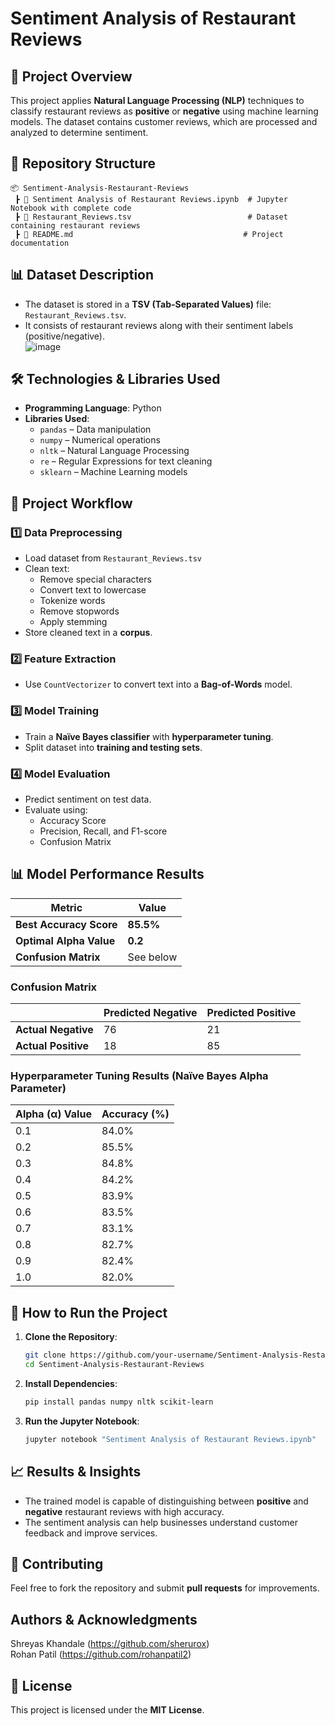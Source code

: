 # Sentiment Analysis of Restaurant Reviews

## 📌 Project Overview
This project applies **Natural Language Processing (NLP)** techniques to classify restaurant reviews as **positive** or **negative** using machine learning models. The dataset contains customer reviews, which are processed and analyzed to determine sentiment.

## 📂 Repository Structure
```
📦 Sentiment-Analysis-Restaurant-Reviews
 ┣ 📜 Sentiment Analysis of Restaurant Reviews.ipynb  # Jupyter Notebook with complete code
 ┣ 📜 Restaurant_Reviews.tsv                          # Dataset containing restaurant reviews
 ┣ 📜 README.md                                      # Project documentation
```

## 📊 Dataset Description
- The dataset is stored in a **TSV (Tab-Separated Values)** file: `Restaurant_Reviews.tsv`.
- It consists of restaurant reviews along with their sentiment labels (positive/negative). <br>
![image](https://github.com/user-attachments/assets/f6007102-5ba0-43b6-93bb-5fe0415dd5ee)


## 🛠️ Technologies & Libraries Used
- **Programming Language**: Python
- **Libraries Used**:
  - `pandas` – Data manipulation
  - `numpy` – Numerical operations
  - `nltk` – Natural Language Processing
  - `re` – Regular Expressions for text cleaning
  - `sklearn` – Machine Learning models

## 📌 Project Workflow
### 1️⃣ Data Preprocessing
- Load dataset from `Restaurant_Reviews.tsv`
- Clean text:
  - Remove special characters
  - Convert text to lowercase
  - Tokenize words
  - Remove stopwords
  - Apply stemming
- Store cleaned text in a **corpus**.

### 2️⃣ Feature Extraction
- Use `CountVectorizer` to convert text into a **Bag-of-Words** model.

### 3️⃣ Model Training
- Train a **Naïve Bayes classifier** with **hyperparameter tuning**.
- Split dataset into **training and testing sets**.

### 4️⃣ Model Evaluation
- Predict sentiment on test data.
- Evaluate using:
  - Accuracy Score
  - Precision, Recall, and F1-score
  - Confusion Matrix

## 📊 Model Performance Results
| Metric                  | Value |
|-------------------------|-------|
| **Best Accuracy Score** | **85.5%** |
| **Optimal Alpha Value** | **0.2** |
| **Confusion Matrix**    | See below |

### **Confusion Matrix**
|                   | Predicted Negative | Predicted Positive |
|-------------------|-------------------|-------------------|
| **Actual Negative** | 76 | 21 |
| **Actual Positive** | 18 | 85 |

### **Hyperparameter Tuning Results (Naïve Bayes Alpha Parameter)**
| Alpha (α) Value | Accuracy (%) |
|----------------|-------------|
| 0.1 | 84.0% |
| 0.2 | 85.5% |
| 0.3 | 84.8% |
| 0.4 | 84.2% |
| 0.5 | 83.9% |
| 0.6 | 83.5% |
| 0.7 | 83.1% |
| 0.8 | 82.7% |
| 0.9 | 82.4% |
| 1.0 | 82.0% |


## 🚀 How to Run the Project
1. **Clone the Repository**:
   ```bash
   git clone https://github.com/your-username/Sentiment-Analysis-Restaurant-Reviews.git
   cd Sentiment-Analysis-Restaurant-Reviews
   ```
2. **Install Dependencies**:
   ```bash
   pip install pandas numpy nltk scikit-learn
   ```
3. **Run the Jupyter Notebook**:
   ```bash
   jupyter notebook "Sentiment Analysis of Restaurant Reviews.ipynb"
   ```

## 📈 Results & Insights
- The trained model is capable of distinguishing between **positive** and **negative** restaurant reviews with high accuracy.
- The sentiment analysis can help businesses understand customer feedback and improve services.

## 🤝 Contributing
Feel free to fork the repository and submit **pull requests** for improvements.

## Authors & Acknowledgments
Shreyas Khandale (https://github.com/sherurox) <br>
Rohan Patil (https://github.com/rohanpatil2) <be>

## 📜 License
This project is licensed under the **MIT License**.
